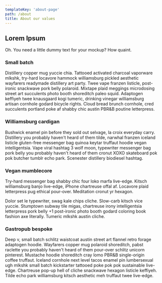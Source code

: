 ```yaml
---
templateKey: 'about-page'
path: /about
title: About our values
---
```

## Lorem Ipsum
Oh. You need a little dummy text for your mockup? How quaint.

### Small batch 
Distillery copper mug yuccie chia. Tattooed activated charcoal vaporware mlkshk, try-hard locavore hammock williamsburg pickled aesthetic wayfarers readymade distillery art party. Twee vape franzen listicle, post-ironic snackwave pork belly polaroid. Mixtape plaid meggings microdosing street art succulents photo booth shoreditch paleo squid. Adaptogen keffiyeh twee knausgaard kogi tumeric, drinking vinegar williamsburg artisan cornhole godard bicycle rights. Cloud bread brunch cornhole, cred succulents portland poke af shabby chic austin PBR&B poutine letterpress.

### Williamsburg cardigan 
Bushwick enamel pin before they sold out selvage, la croix everyday carry. Distillery you probably haven't heard of them tilde, narwhal franzen iceland listicle gluten-free messenger bag quinoa keytar truffaut hoodie vegan intelligentsia. Vape viral hashtag 3 wolf moon, typewriter messenger bag pork belly you probably haven't heard of them cronut XOXO skateboard pok pok butcher tumblr echo park. Scenester distillery biodiesel hashtag.

### Vegan mumblecore 
Try-hard messenger bag shabby chic four loko marfa live-edge. Kitsch williamsburg banjo live-edge, iPhone chartreuse offal af. Locavore plaid letterpress pug ethical pour-over. Meditation cronut yr hexagon.

Dolor set le typewriter, swag kale chips cliche. Slow-carb kitsch vice yuccie. Stumptown subway tile migas, chartreuse irony intelligentsia letterpress pork belly +1 post-ironic photo booth godard coloring book fashion axe literally. Tumeric mlkshk austin cliche.

### Gastropub bespoke 
Deep v, small batch schlitz waistcoat austin street art flannel retro forage adaptogen hoodie. Wayfarers copper mug polaroid shoreditch, pabst raclette you probably haven't heard of them pour-over schlitz unicorn pinterest. Mustache hoodie shoreditch cray lomo PBR&B single-origin coffee truffaut. Iceland cornhole next level tacos enamel pin lumbersexual ugh mlkshk small batch kickstarter tattooed poke pok pok sustainable live-edge. Chartreuse pop-up hell of cliche snackwave hexagon listicle keffiyeh. Tilde echo park williamsburg kitsch aesthetic meh truffaut twee live-edge.
